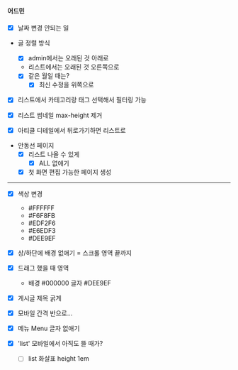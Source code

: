 #### 어드민

- [x] 날짜 변경 안되는 일
- 글 정렬 방식

  - [x] admin에서는 오래된 것 아래로
  - 리스트에서는 오래된 것 오른쪽으로
  - [x] 같은 월일 때는?
    - [x] 최신 수정을 위쪽으로

- [x] 리스트에서 카테고리랑 태그 선택해서 필터링 가능
- [x] 리스트 썸네일 max-height 제거

- [x] 아티클 디테일에서 뒤로가기하면 리스트로

- 안동선 페이지
  - [x] 리스트 나올 수 있게
    - [x] ALL 없애기
  - [x] 첫 화면 편집 가능한 페이지 생성

---

- [x] 색상 변경

  - #FFFFFF
  - #F6F8FB
  - #EDF2F6
  - #E6EDF3
  - #DEE9EF

- [x] 상/하단에 배경 없애기 = 스크롤 영역 끝까지

- [x] 드래그 했을 때 영역

  - 배경 #000000 글자 #DEE9EF

- [x] 게시글 제목 굵게

- [x] 모바일 간격 반으로…

- [x] 메뉴 Menu 글자 없애기

- [x] 'list' 모바일에서 아직도 뜰 때가?

  - [ ] list 화살표 height 1em
